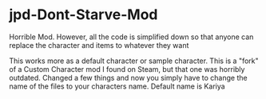 # jpd-Dont-Starve-Mod
Horrible Mod. However, all the code is simplified down so that anyone can replace the character and items to whatever they want

This works more as a default character or sample character. This is a "fork" of a Custom Character mod I found on Steam, but that one was horribly outdated.
Changed a few things and now you simply have to change the name of the files to your characters name.
Default name is Kariya 
